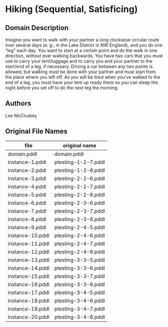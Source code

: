 # Hiking (Sequential, Satisficing)

## Domain Description

Imagine you want to walk with your partner a long clockwise circular route over several days (e. g., in the Lake District in NW England), and you do one “leg” each day.
You want to start at a certain point and do the walk in one direction, without ever walking backwards.
You have two cars that you must use to carry your tent/luggage and to carry you and your partner to the start/end of a leg, if necessary.
Driving a car between any two points is allowed, but walking must be done with your partner and must start from the place where you left off.
As you will be tired when you’ve walked to the end of a leg, you must have your tent up ready there so you can sleep the night before you set off to do the next leg the morning.

## Authors

Lee McCluskey

## Original File Names

| file             | original name       |
|------------------|---------------------|
| domain.pddl      | domain.pddl         |
| instance-1.pddl  | ptesting-1-2-7.pddl |
| instance-2.pddl  | ptesting-1-2-8.pddl |
| instance-3.pddl  | ptesting-2-2-6.pddl |
| instance-4.pddl  | ptesting-2-2-7.pddl |
| instance-5.pddl  | ptesting-2-2-8.pddl |
| instance-6.pddl  | ptesting-2-3-6.pddl |
| instance-7.pddl  | ptesting-2-3-7.pddl |
| instance-8.pddl  | ptesting-2-3-8.pddl |
| instance-9.pddl  | ptesting-2-4-5.pddl |
| instance-10.pddl | ptesting-2-4-6.pddl |
| instance-11.pddl | ptesting-2-4-7.pddl |
| instance-12.pddl | ptesting-2-4-8.pddl |
| instance-13.pddl | ptesting-3-3-5.pddl |
| instance-14.pddl | ptesting-3-3-6.pddl |
| instance-15.pddl | ptesting-3-3-7.pddl |
| instance-16.pddl | ptesting-3-3-8.pddl |
| instance-17.pddl | ptesting-3-4-5.pddl |
| instance-18.pddl | ptesting-3-4-6.pddl |
| instance-19.pddl | ptesting-3-4-7.pddl |
| instance-20.pddl | ptesting-3-4-8.pddl |
